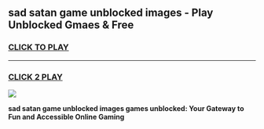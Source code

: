
## sad satan game unblocked images - Play Unblocked Gmaes & Free
<h3>
<a href="https://news.freeplayer.one?title=sad_satan_game_unblocked_images&ref=16F">CLICK TO PLAY</a></h3>
<hr>

<h3>
<a href="https://news.freeplayer.one?title=sad_satan_game_unblocked_images&ref=16F">CLICK 2 PLAY</a>
  
</h3>

<a href="https://news.freeplayer.one?title=sad_satan_game_unblocked_images&ref=16F/"><img src="https://clearcache.store/games.png"></a>


**sad satan game unblocked images games unblocked: Your Gateway to Fun and Accessible Online Gaming**
